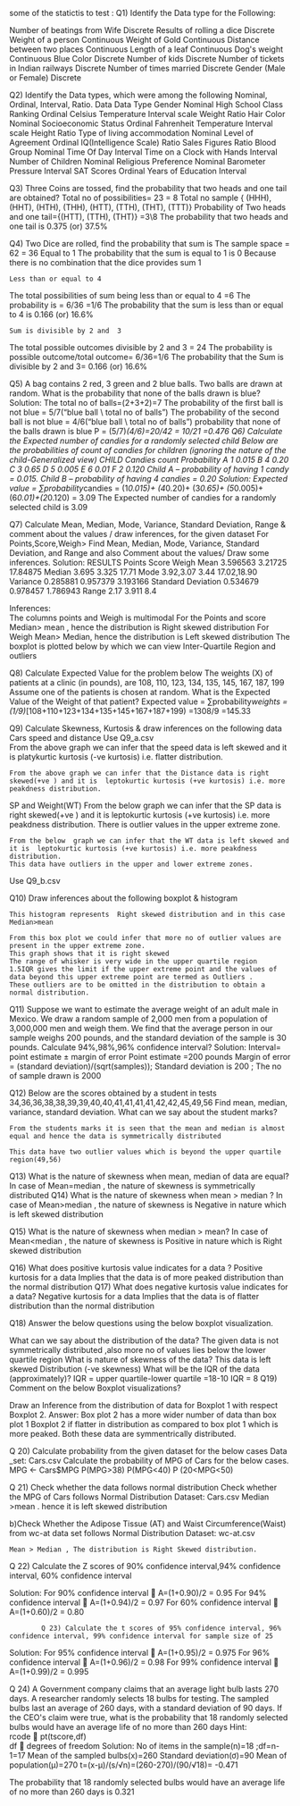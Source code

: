 
some of the statictis to test :
Q1) Identify the Data type for the Following:

Number of beatings from Wife	Discrete
Results of rolling a dice	Discrete
Weight of a person	Continuous
Weight of Gold	Continuous
Distance between two places	Continuous
Length of a leaf	Continuous
Dog's weight	Continuous
Blue Color	Discrete
Number of kids	Discrete
Number of tickets in Indian railways	Discrete
Number of times married	Discrete
Gender (Male or Female)	Discrete

Q2) Identify the Data types, which were among the following
Nominal, Ordinal, Interval, Ratio.
Data	Data Type
Gender	Nominal
High School Class Ranking	Ordinal
Celsius Temperature	Interval scale
Weight	Ratio
Hair Color	Nominal
Socioeconomic Status	Ordinal
Fahrenheit Temperature	Interval scale
Height	Ratio
Type of living accommodation	Nominal
Level of Agreement	Ordinal
IQ(Intelligence Scale)	Ratio
Sales Figures	Ratio
Blood Group	Nominal
Time Of Day	Interval
Time on a Clock with Hands	Interval
Number of Children	Nominal
Religious Preference	Nominal
Barometer Pressure	Interval
SAT Scores	Ordinal
Years of Education	Interval

Q3) Three Coins are tossed, find the probability that two heads and one tail are obtained?
Total no of possibilities= 23 = 8
Total no sample { (HHH), (HHT), (HTH), (THH), 
                                          (HTT), (TTH), (THT), (TTT)}
Probability of Two heads and one tail={(HTT), (TTH), (THT)}
=3\8
The probability that two heads and one tail is 0.375 (or) 37.5%

Q4)  Two Dice are rolled, find the probability that sum is
The sample space = 62 = 36
	Equal to 1
The probability that the sum is equal to 1 is 0 
Because there is no combination that the dice provides sum 1

	Less than or equal to 4
The total possibilities of sum being less than or equal to 4 =6
The probability is = 6/36 =1/6
The probability that the sum is less than or equal to 4 is 0.166 (or) 16.6%

	Sum is divisible by 2 and  3
The total possible outcomes divisible by 2 and 3 = 24
The probability is possible outcome/total outcome= 6/36=1/6
The probability that the Sum is divisible by 2 and  3=  0.166 (or) 16.6%


Q5)  A bag contains 2 red, 3 green and 2 blue balls. Two balls are drawn at random. What is the probability that none of the balls drawn is blue?
Solution:
The total no of balls=(2+3+2)=7
The probability of the first ball is not blue = 5/7(“blue ball \ total no of balls”)
The probability of the second ball is not blue = 4/6(“blue ball \ total no of balls”)
probability that none of the balls drawn is blue P  = (5/7)*(4/6)=20/42
							         = 10/21
							         =0.476
Q6) Calculate the Expected number of candies for a randomly selected child 
Below are the probabilities of count of candies for children (ignoring the nature of the child-Generalized view)
CHILD	Candies count	Probability
A	1	0.015
B	4	0.20
C	3	0.65
D	5	0.005
E	6	0.01
F	2	0.120
Child A – probability of having 1 candy = 0.015.
Child B – probability of having 4 candies = 0.20
Solution:
Expected value = ∑probability*candies
= (1*0.015)+ (4*0.20)+ (3*0.65)+ (5*0.005)+ (6*0.01)+(2*0.120)
= 3.09
The Expected number of candies for a randomly selected child is 3.09

Q7) Calculate Mean, Median, Mode, Variance, Standard Deviation, Range &     comment about the values / draw inferences, for the given dataset
	For Points,Score,Weigh>
Find Mean, Median, Mode, Variance, Standard Deviation, and Range and also Comment about the values/ Draw some inferences.
Solution:
RESULTS	Points	Score	Weigh
Mean	3.596563	3.21725	17.84875
Median	3.695	3.325	17.71
Mode	3.92,3.07	3.44	17.02,18.90
Variance	0.285881	0.957379	3.193166
Standard Deviation	0.534679	0.978457	1.786943
Range	2.17	3.911	8.4

Inferences:   
	The columns points and Weigh is multimodal
	For the Points and score Median> mean , hence the distribution is Right skewed distribution
	For Weigh  Mean> Median, hence the distribution is Left skewed distribution
	The boxplot is plotted below by which we can view Inter-Quartile Region and outliers



Q8) Calculate Expected Value for the problem below
	The weights (X) of patients at a clinic (in pounds), are
108, 110, 123, 134, 135, 145, 167, 187, 199
Assume one of the patients is chosen at random. What is the Expected Value of the Weight of that patient?
Expected value = ∑probability*weights
		      = (1/9)*[108+110+123+134+135+145+167+187+199)
		      =1308/9
		      =145.33

Q9) Calculate Skewness, Kurtosis & draw inferences on the following data
      Cars speed and distance 
Use Q9_a.csv  
	From the above graph we can infer that the speed data is left skewed and it is  platykurtic kurtosis (-ve kurtosis) i.e. flatter distribution.

	From the above graph we can infer that the Distance data is right skewed(+ve ) and it is  leptokurtic kurtosis (+ve kurtosis) i.e. more peakdness distribution.








SP and Weight(WT)
	From the below graph we can infer that the SP data is right skewed(+ve ) and it is  leptokurtic kurtosis (+ve kurtosis) i.e. more peakdness distribution.
	There is outlier values in the upper extreme zone.







	From the below  graph we can infer that the WT data is left skewed and it is  leptokurtic kurtosis (+ve kurtosis) i.e. more peakdness distribution.
	This data have outliers in the upper and lower extreme zones.


Use Q9_b.csv





Q10) Draw inferences about the following boxplot & histogram

 
	This histogram represents  Right skewed distribution and in this case Median>mean
 
	From this box plot we could infer that more no of outlier values are present in the upper extreme zone.
	This graph shows that it is right skewed
	The range of whisker is very wide in the upper quartile region
	1.5IQR gives the limit if the upper extreme point and the values of data beyond this upper extreme point are termed as Outliers .
	These outliers are to be omitted in the distribution to obtain a normal distribution.
Q11)  Suppose we want to estimate the average weight of an adult male in    Mexico. We draw a random sample of 2,000 men from a population of 3,000,000 men and weigh them. We find that the average person in our sample weighs 200 pounds, and the standard deviation of the sample is 30 pounds. Calculate 94%,98%,96% confidence interval?
Solution:
 Interval= point estimate ± margin of error
Point estimate =200 pounds 
Margin of error = (standard deviation)/(sqrt(samples)); 
Standard deviation is 200 ; The no of sample drawn is 2000


Q12)  Below are the scores obtained by a student in tests 
34,36,36,38,38,39,39,40,40,41,41,41,41,42,42,45,49,56
	Find mean, median, variance, standard deviation.
	What can we say about the student marks? 

	From the students marks it is seen that the mean and median is almost equal and hence the data is symmetrically distributed   

	This data have two outlier values which is beyond the upper quartile region(49,56)



Q13) What is the nature of skewness when mean, median of data are equal?
	In case of Mean=median , the nature of skewness is symmetrically distributed
Q14) What is the nature of skewness when mean > median ?
	In case of Mean>median , the nature of skewness is Negative in nature which is left skewed distribution

Q15) What is the nature of skewness when median > mean?
	In case of Mean<median , the nature of skewness is Positive in nature which is Right skewed distribution

Q16) What does positive kurtosis value indicates for a data ?
	Positive kurtosis for a data Implies that the data is of more peaked distribution than the normal distribution
Q17) What does negative kurtosis value indicates for a data?
	Negative kurtosis for a data Implies that the data is of flatter distribution than the normal distribution

Q18) Answer the below questions using the below boxplot visualization.


 
What can we say about the distribution of the data?
	The given data is not symmetrically distributed ,also more no of values lies below the lower quartile region 
What is nature of skewness of the data?
	This data is left skewed Distribution (-ve skewness)
What will be the IQR of the data (approximately)? 
	IQR = upper quartile-lower quartile
       =18-10
  IQR = 8
Q19) Comment on the below Boxplot visualizations? 
 
Draw an Inference from the distribution of data for Boxplot 1 with respect Boxplot 2.
Answer:
	Box plot 2 has a more wider number of data than box plot 1
	Boxplot 2 if flatter in distribution as compared to box plot 1 which is more peaked.
	Both these data are symmentrically distributed.



Q 20) Calculate probability from the given dataset for the below cases
Data _set: Cars.csv
Calculate the probability of MPG  of Cars for the below cases. MPG <- Cars$MPG
	P(MPG>38) 
	P(MPG<40)
	P (20<MPG<50)











Q 21) Check whether the data follows normal distribution
	Check whether the MPG of Cars follows Normal Distribution 
        Dataset: Cars.csv
	Median >mean . hence it is left skewed distribution


b)Check Whether the Adipose Tissue (AT) and Waist Circumference(Waist)  from wc-at data set  follows Normal Distribution 
       Dataset: wc-at.csv

	Mean > Median , The distribution is Right Skewed distribution.








Q 22) Calculate the Z scores of  90% confidence interval,94% confidence interval, 60% confidence interval 

Solution:
	For  90% confidence interval   A=(1+0.90)/2 = 0.95
	For  94% confidence interval  A=(1+0.94)/2 = 0.97
	For  60% confidence interval  A=(1+0.60)/2   = 0.80



 

            Q 23) Calculate the t scores of 95% confidence interval, 96% confidence interval, 99% confidence interval for sample size of 25
Solution:
	For  95% confidence interval   A=(1+0.95)/2 = 0.975
	For  96% confidence interval  A=(1+0.96)/2 = 0.98
	For  99% confidence interval  A=(1+0.99)/2   = 0.995


  Q 24)   A Government  company claims that an average light bulb lasts 270 days. A researcher randomly selects 18 bulbs for testing. The sampled bulbs last an average of 260 days, with a standard deviation of 90 days. If the CEO's claim were true, what is the probability that 18 randomly selected bulbs would have an average life of no more than 260 days
Hint:  
   rcode   pt(tscore,df)  
 df  degrees of freedom
Solution:
 No of items in the sample(n)=18  ;df=n-1=17
Mean of the sampled bulbs(x)=260
Standard deviation(ơ)=90
Mean of population(µ)=270
 t=(x-µ)/(s/√n)=(260-270)/(90/√18)= -0.471




The probability that 18 randomly selected bulbs would have an average life of no more than 260 days is 0.321

